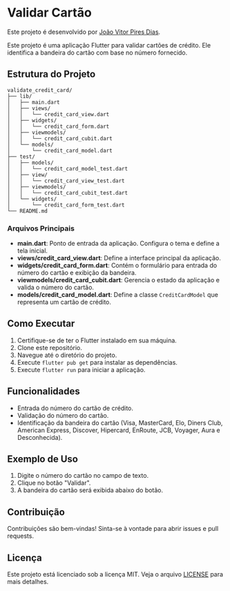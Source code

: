 # Validar Cartão

Este projeto é desenvolvido por [João Vitor Pires Dias](mailto:joaovitorpd@gmail.com).

Este projeto é uma aplicação Flutter para validar cartões de crédito. Ele identifica a bandeira do cartão com base no número fornecido.

## Estrutura do Projeto

```plaintext
validate_credit_card/
├── lib/
│   ├── main.dart
│   ├── views/
│   │   └── credit_card_view.dart
│   ├── widgets/
│   │   └── credit_card_form.dart
│   ├── viewmodels/
│   │   └── credit_card_cubit.dart
│   └── models/
│       └── credit_card_model.dart
├── test/
│   ├── models/
│   │   └── credit_card_model_test.dart
│   ├── view/
│   │   └── credit_card_view_test.dart
│   ├── viewmodels/
│   │   └── credit_card_cubit_test.dart
│   └── widgets/
│       └── credit_card_form_test.dart
└── README.md
```

### Arquivos Principais

- **main.dart**: Ponto de entrada da aplicação. Configura o tema e define a tela inicial.
- **views/credit_card_view.dart**: Define a interface principal da aplicação.
- **widgets/credit_card_form.dart**: Contém o formulário para entrada do número do cartão e exibição da bandeira.
- **viewmodels/credit_card_cubit.dart**: Gerencia o estado da aplicação e valida o número do cartão.
- **models/credit_card_model.dart**: Define a classe `CreditCardModel` que representa um cartão de crédito.

## Como Executar

1. Certifique-se de ter o Flutter instalado em sua máquina.
2. Clone este repositório.
3. Navegue até o diretório do projeto.
4. Execute `flutter pub get` para instalar as dependências.
5. Execute `flutter run` para iniciar a aplicação.

## Funcionalidades

- Entrada do número do cartão de crédito.
- Validação do número do cartão.
- Identificação da bandeira do cartão (Visa, MasterCard, Elo, Diners Club, American Express, Discover, Hipercard, EnRoute, JCB, Voyager, Aura e Desconhecida).

## Exemplo de Uso

1. Digite o número do cartão no campo de texto.
2. Clique no botão "Validar".
3. A bandeira do cartão será exibida abaixo do botão.

## Contribuição

Contribuições são bem-vindas! Sinta-se à vontade para abrir issues e pull requests.

## Licença

Este projeto está licenciado sob a licença MIT. Veja o arquivo [LICENSE](LICENSE) para mais detalhes.